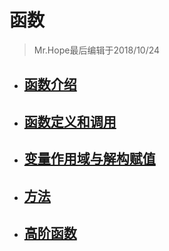 # 函数

> Mr.Hope最后编辑于2018/10/24

- ## [函数介绍](function/intro)

- ## [函数定义和调用](function/intro)

- ## [变量作用域与解构赋值](function/destructuring)

- ## [方法](function/method)

- ## [高阶函数](function/higherOrderFunction)